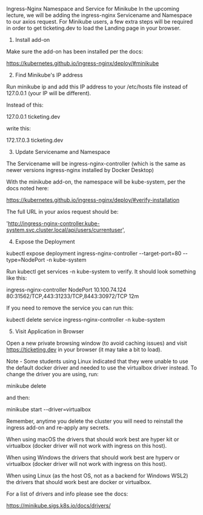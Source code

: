 Ingress-Nginx Namespace and Service for Minikube
In the upcoming lecture, we will be adding the ingress-nginx Servicename and Namespace to our axios request. For Minikube users, a few extra steps will be required in order to get ticketing.dev to load the Landing page in your browser.

1. Install add-on

Make sure the add-on has been installed per the docs:

https://kubernetes.github.io/ingress-nginx/deploy/#minikube

2. Find Minikube's IP address

Run minikube ip and add this IP address to your /etc/hosts file instead of 127.0.0.1 (your IP will be different).

Instead of this:

127.0.0.1 ticketing.dev

write this:

172.17.0.3 ticketing.dev

3. Update Servicename and Namespace

The Servicename will be ingress-nginx-controller (which is the same as newer versions ingress-nginx installed by Docker Desktop)

With the minikube add-on, the namespace will be kube-system, per the docs noted here:

https://kubernetes.github.io/ingress-nginx/deploy/#verify-installation

The full URL in your axios request should be:

'http://ingress-nginx-controller.kube-system.svc.cluster.local/api/users/currentuser',

4. Expose the Deployment

kubectl expose deployment ingress-nginx-controller --target-port=80 --type=NodePort -n kube-system

Run kubectl get services -n kube-system to verify. It should look something like this:

ingress-nginx-controller NodePort 10.100.74.124 <none> 80:31562/TCP,443:31233/TCP,8443:30972/TCP 12m

If you need to remove the service you can run this:

kubectl delete service ingress-nginx-controller -n kube-system

5. Visit Application in Browser

Open a new private browsing window (to avoid caching issues) and visit https://ticketing.dev in your browser (it may take a bit to load).

Note - Some students using Linux indicated that they were unable to use the default docker driver and needed to use the virtualbox driver instead. To change the driver you are using, run:

minikube delete

and then:

minikube start --driver=virtualbox

Remember, anytime you delete the cluster you will need to reinstall the ingress add-on and re-apply any secrets.

When using macOS the drivers that should work best are hyper kit or virtualbox (docker driver will not work with ingress on this host).

When using Windows the drivers that should work best are hyperv or virtualbox (docker driver will not work with ingress on this host).

When using Linux (as the host OS, not as a backend for Windows WSL2) the drivers that should work best are docker or virtualbox.

For a list of drivers and info please see the docs:

https://minikube.sigs.k8s.io/docs/drivers/
